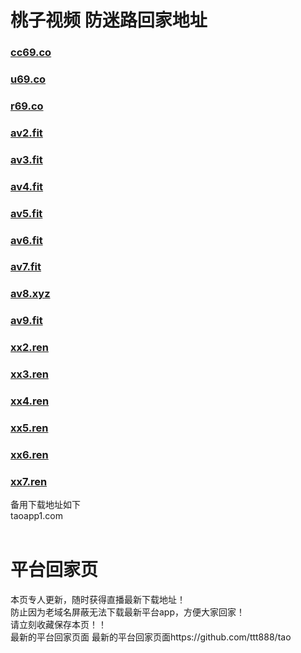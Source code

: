 # 桃子视频 防迷路回家地址
### [cc69.co](http://cc69.co/)
### [u69.co](http://u69.co/)
### [r69.co](http://r69.co/)
### [av2.fit](http://av2.fit/)

### [av3.fit](http://av3.fit/)
### [av4.fit](http://av4.fit/)
### [av5.fit](http://av5.fit/)
### [av6.fit](http://av6.fit/)
### [av7.fit](http://av7.fit/)
### [av8.xyz](http://av8.xyz/)
### [av9.fit](http://av9.fit/)

### [xx2.ren](http://xx2.ren/)
### [xx3.ren](http://xx3.ren/)
### [xx4.ren](http://xx4.ren/)
### [xx5.ren](http://xx5.ren/)
### [xx6.ren](http://xx6.ren/)
### [xx7.ren](http://xx7.ren/)<br>
备用下载地址如下<br>
taoapp1.com<br>
<br>

# 平台回家页
本页专人更新，随时获得直播最新下载地址！<br>
防止因为老域名屏蔽无法下载最新平台app，方便大家回家！<br>
请立刻收藏保存本页！！<br>
最新的平台回家页面  最新的平台回家页面https://github.com/ttt888/tao      <br>

